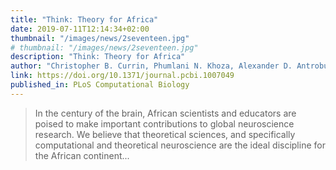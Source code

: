 ```yaml
---
title: "Think: Theory for Africa"
date: 2019-07-11T12:14:34+02:00
thumbnail: "/images/news/2seventeen.jpg"
# thumbnail: "/images/news/2seventeen.jpg"
description: "Think: Theory for Africa"
author: "Christopher B. Currin, Phumlani N. Khoza, Alexander D. Antrobus, Peter E. Latham, Tim P. Vogels, Joseph V. Raimondo"
link: https://doi.org/10.1371/journal.pcbi.1007049
published_in: PLoS Computational Biology
---
```


> In the century of the brain, African scientists and educators are poised to make important contributions to global neuroscience research. We believe that theoretical sciences, and specifically computational and theoretical neuroscience are the ideal discipline for the African continent...
